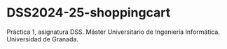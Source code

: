 # DSS2024-25-shoppingcart
Práctica 1, asignatura DSS. Máster Universitario de Ingeniería Informática. Universidad de Granada.
